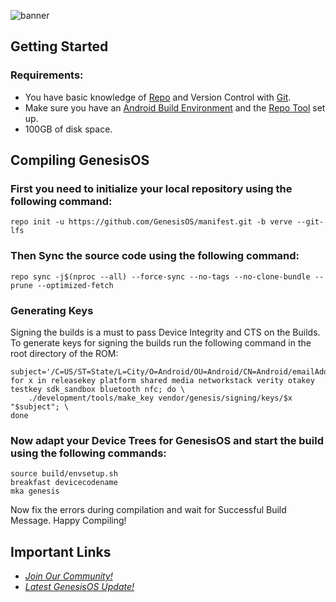 ![banner](https://raw.githubusercontent.com/GenesisOS/.github/master/profile/BuildBanner.png)

Getting Started
-
### Requirements:
- You have basic knowledge of [Repo](https://source.android.com/source/using-repo.html) and Version Control with [Git](https://source.android.com/source/version-control.html).
- Make sure you have an [Android Build Environment](https://source.android.com/setup/build/initializing) and the [Repo Tool](https://source.android.com/setup/build/downloading) set up.
- 100GB of disk space.

Compiling GenesisOS
-

### First you need to initialize your local repository using the following command:
```
repo init -u https://github.com/GenesisOS/manifest.git -b verve --git-lfs
```
### Then Sync the source code using the following command:
```
repo sync -j$(nproc --all) --force-sync --no-tags --no-clone-bundle --prune --optimized-fetch
```
### Generating Keys
Signing the builds is a must to pass Device Integrity and CTS on the Builds. To generate keys for signing the builds run the following command in the root directory of the ROM:
```
subject='/C=US/ST=State/L=City/O=Android/OU=Android/CN=Android/emailAddress=email@example.com'
for x in releasekey platform shared media networkstack verity otakey testkey sdk_sandbox bluetooth nfc; do \
    ./development/tools/make_key vendor/genesis/signing/keys/$x "$subject"; \
done
```
### Now adapt your Device Trees for GenesisOS and start the build using the following commands:
```
source build/envsetup.sh
breakfast devicecodename
mka genesis
```
Now fix the errors during compilation and wait for Successful Build Message. Happy Compiling!

Important Links
-
- [*Join Our Community!*](https://t.me/GenesisOSChat)
- [*Latest GenesisOS Update!*](https://t.me/TheGenesisOS)
